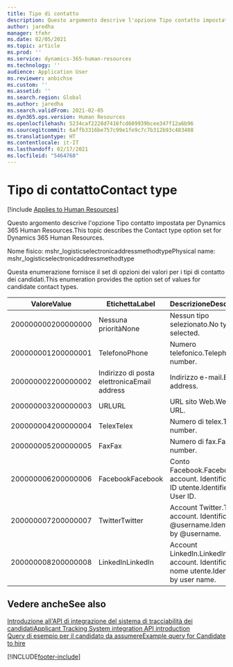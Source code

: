 ```yaml
---
title: Tipo di contatto
description: Questo argomento descrive l'opzione Tipo contatto impostata per Dynamics 365 Human Resources.
author: jaredha
manager: tfehr
ms.date: 02/05/2021
ms.topic: article
ms.prod: ''
ms.service: dynamics-365-human-resources
ms.technology: ''
audience: Application User
ms.reviewer: anbichse
ms.custom: ''
ms.assetid: ''
ms.search.region: Global
ms.author: jaredha
ms.search.validFrom: 2021-02-05
ms.dyn365.ops.version: Human Resources
ms.openlocfilehash: 5234caf2228d7416fcd609939bcee347f12a6b96
ms.sourcegitcommit: 6affb3316be757c99e1fe9c7c7b312b93c483408
ms.translationtype: HT
ms.contentlocale: it-IT
ms.lasthandoff: 02/17/2021
ms.locfileid: "5464768"
---
```

# <a name="contact-type"></a><span data-ttu-id="04b2c-103">Tipo di contatto</span><span class="sxs-lookup"><span data-stu-id="04b2c-103">Contact type</span></span>

[!include [Applies to Human Resources](../includes/applies-to-hr.md)]

<span data-ttu-id="04b2c-104">Questo argomento descrive l'opzione Tipo contatto impostata per Dynamics 365 Human Resources.</span><span class="sxs-lookup"><span data-stu-id="04b2c-104">This topic describes the Contact type option set for Dynamics 365 Human Resources.</span></span>

<span data-ttu-id="04b2c-105">Nome fisico: mshr_logisticselectronicaddressmethodtype</span><span class="sxs-lookup"><span data-stu-id="04b2c-105">Physical name: mshr_logisticselectronicaddressmethodtype</span></span>

<span data-ttu-id="04b2c-106">Questa enumerazione fornisce il set di opzioni dei valori per i tipi di contatto dei candidati.</span><span class="sxs-lookup"><span data-stu-id="04b2c-106">This enumeration provides the option set of values for candidate contact types.</span></span> 

| <span data-ttu-id="04b2c-107">Valore</span><span class="sxs-lookup"><span data-stu-id="04b2c-107">Value</span></span> | <span data-ttu-id="04b2c-108">Etichetta</span><span class="sxs-lookup"><span data-stu-id="04b2c-108">Label</span></span> | <span data-ttu-id="04b2c-109">Descrizione</span><span class="sxs-lookup"><span data-stu-id="04b2c-109">Description</span></span> |
| --- | --- | --- |
| <span data-ttu-id="04b2c-110">200000000</span><span class="sxs-lookup"><span data-stu-id="04b2c-110">200000000</span></span> | <span data-ttu-id="04b2c-111">Nessuna priorità</span><span class="sxs-lookup"><span data-stu-id="04b2c-111">None</span></span> | <span data-ttu-id="04b2c-112">Nessun tipo selezionato.</span><span class="sxs-lookup"><span data-stu-id="04b2c-112">No type is selected.</span></span> |
| <span data-ttu-id="04b2c-113">200000001</span><span class="sxs-lookup"><span data-stu-id="04b2c-113">200000001</span></span> | <span data-ttu-id="04b2c-114">Telefono</span><span class="sxs-lookup"><span data-stu-id="04b2c-114">Phone</span></span> | <span data-ttu-id="04b2c-115">Numero telefonico.</span><span class="sxs-lookup"><span data-stu-id="04b2c-115">Telephone number.</span></span> |
| <span data-ttu-id="04b2c-116">200000002</span><span class="sxs-lookup"><span data-stu-id="04b2c-116">200000002</span></span> | <span data-ttu-id="04b2c-117">Indirizzo di posta elettronica</span><span class="sxs-lookup"><span data-stu-id="04b2c-117">Email address</span></span> | <span data-ttu-id="04b2c-118">Indirizzo e-mail.</span><span class="sxs-lookup"><span data-stu-id="04b2c-118">Email address.</span></span> |
| <span data-ttu-id="04b2c-119">200000003</span><span class="sxs-lookup"><span data-stu-id="04b2c-119">200000003</span></span> | <span data-ttu-id="04b2c-120">URL</span><span class="sxs-lookup"><span data-stu-id="04b2c-120">URL</span></span> | <span data-ttu-id="04b2c-121">URL sito Web.</span><span class="sxs-lookup"><span data-stu-id="04b2c-121">Website URL.</span></span> |
| <span data-ttu-id="04b2c-122">200000004</span><span class="sxs-lookup"><span data-stu-id="04b2c-122">200000004</span></span> | <span data-ttu-id="04b2c-123">Telex</span><span class="sxs-lookup"><span data-stu-id="04b2c-123">Telex</span></span> | <span data-ttu-id="04b2c-124">Numero di telex.</span><span class="sxs-lookup"><span data-stu-id="04b2c-124">Telex number.</span></span> |
| <span data-ttu-id="04b2c-125">200000005</span><span class="sxs-lookup"><span data-stu-id="04b2c-125">200000005</span></span> | <span data-ttu-id="04b2c-126">Fax</span><span class="sxs-lookup"><span data-stu-id="04b2c-126">Fax</span></span> | <span data-ttu-id="04b2c-127">Numero di fax.</span><span class="sxs-lookup"><span data-stu-id="04b2c-127">Fax number.</span></span> |
| <span data-ttu-id="04b2c-128">200000006</span><span class="sxs-lookup"><span data-stu-id="04b2c-128">200000006</span></span> | <span data-ttu-id="04b2c-129">Facebook</span><span class="sxs-lookup"><span data-stu-id="04b2c-129">Facebook</span></span> | <span data-ttu-id="04b2c-130">Conto Facebook.</span><span class="sxs-lookup"><span data-stu-id="04b2c-130">Facebook account.</span></span> <span data-ttu-id="04b2c-131">Identificato da ID utente.</span><span class="sxs-lookup"><span data-stu-id="04b2c-131">Identified by User ID.</span></span> |
| <span data-ttu-id="04b2c-132">200000007</span><span class="sxs-lookup"><span data-stu-id="04b2c-132">200000007</span></span> | <span data-ttu-id="04b2c-133">Twitter</span><span class="sxs-lookup"><span data-stu-id="04b2c-133">Twitter</span></span> | <span data-ttu-id="04b2c-134">Account Twitter.</span><span class="sxs-lookup"><span data-stu-id="04b2c-134">Twitter account.</span></span> <span data-ttu-id="04b2c-135">Identificato da @username.</span><span class="sxs-lookup"><span data-stu-id="04b2c-135">Identified by @username.</span></span> |
| <span data-ttu-id="04b2c-136">200000008</span><span class="sxs-lookup"><span data-stu-id="04b2c-136">200000008</span></span> | <span data-ttu-id="04b2c-137">LinkedIn</span><span class="sxs-lookup"><span data-stu-id="04b2c-137">LinkedIn</span></span> | <span data-ttu-id="04b2c-138">Account LinkedIn.</span><span class="sxs-lookup"><span data-stu-id="04b2c-138">LinkedIn account.</span></span> <span data-ttu-id="04b2c-139">Identificato da nome utente.</span><span class="sxs-lookup"><span data-stu-id="04b2c-139">Identified by user name.</span></span> |

## <a name="see-also"></a><span data-ttu-id="04b2c-140">Vedere anche</span><span class="sxs-lookup"><span data-stu-id="04b2c-140">See also</span></span>

[<span data-ttu-id="04b2c-141">Introduzione all'API di integrazione del sistema di tracciabilità dei candidati</span><span class="sxs-lookup"><span data-stu-id="04b2c-141">Applicant Tracking System integration API introduction</span></span>](hr-admin-integration-ats-api-introduction.md)<br>
[<span data-ttu-id="04b2c-142">Query di esempio per il candidato da assumere</span><span class="sxs-lookup"><span data-stu-id="04b2c-142">Example query for Candidate to hire</span></span>](hr-admin-integration-ats-api-candidate-to-hire-example-query.md)


[!INCLUDE[footer-include](../includes/footer-banner.md)]